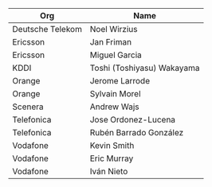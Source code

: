| Org                    | Name                                                |
| -----------------------| ----------------------------------------------------|
| Deutsche Telekom | Noel Wirzius  |
| Ericsson | Jan Friman |
| Ericsson | Miguel Garcia |
| KDDI | Toshi (Toshiyasu) Wakayama  |
| Orange | Jerome Larrode  |
| Orange | Sylvain Morel  |
| Scenera | Andrew Wajs  |
| Telefonica | Jose Ordonez-Lucena  |
| Telefonica | Rubén Barrado González  |
| Vodafone | Kevin Smith  |
| Vodafone | Eric Murray  |
| Vodafone | Iván Nieto  |
